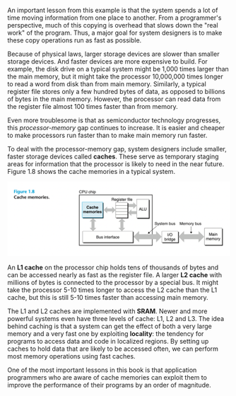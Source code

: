 An important lesson from this example is that the system spends a lot of time moving information from one place to another. From a programmer's perspective, much of this copying is overhead that slows down the "real work" of the program. Thus, a major goal for system designers is to make these copy operations run as fast as possible.

Because of physical laws, larger storage devices are slower than smaller storage devices. And faster devices are more expensive to build. For example, the disk drive on a typical system might be 1,000 times larger than the main memory, but it might take the processor 10,000,000 times longer to read a word from disk than from main memory.
Similarly, a typical register file stores only a few hundred bytes of data, as opposed to billions of bytes in the main memory. However, the processor can read data from the register file almost 100 times faster than from memory.

Even more troublesome is that as semiconductor technology progresses, this *processor-memory* gap continues to increase. It is easier and cheaper to make processors run faster than to make main memory run faster.

To deal with the processor-memory gap, system designers include smaller, faster storage devices called **caches**. These serve as temporary staging areas for information that the processor is likely to need in the near future. Figure 1.8 shows the cache memories in a typical system.

![](_attachments/Screenshot%202022-05-13%20at%2012.22.07.png)

An **L1 cache** on the processor chip holds tens of thousands of bytes and can be accessed nearly as fast as the register file. A larger **L2 cache** with millions of bytes is connected to the processor by a special bus. It might take the processor 5-10 times longer to access the L2 cache than the L1 cache, but this is still 5-10 times faster than accessing main memory. 

The L1 and L2 caches are implemented with **SRAM**. Newer and more powerful systems even have three levels of cache: L1, L2 and L3. The idea behind caching is that a system can get the effect of both a very large memory and a very fast one by exploiting **locality**: the tendency for programs to access data and code in localized regions. By setting up caches to hold data that are likely to be accessed often, we can perform most memory operations using fast caches.

One of the most important lessons in this book is that application programmers who are aware of cache memories can exploit them to improve the performance of their programs by an order of magnitude.
